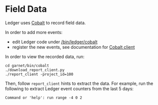 # Field Data

Ledger uses [Cobalt] to record field data.

In order to add more events:

 - edit Ledger code under [/bin/ledger/cobalt]
 - register the new events, see documentation for [Cobalt client]

In order to view the recorded data, run:

```
cd garnet/bin/cobalt
./download_report_client.py
./report_client -project_id=100
```

Then, follow `report_client` hints to extract the data. For example, run the
following to extract Ledger event counters from the last 5 days:

```
Command or 'help': run range -4 0 2
```

[Cobalt]: https://fuchsia.googlesource.com/cobalt
[/bin/ledger/cobalt]: /src/ledger/bin/cobalt/
[Cobalt client]: https://fuchsia.googlesource.com/fuchsia/+/master/garnet/bin/cobalt/
